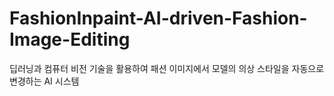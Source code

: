 # FashionInpaint-AI-driven-Fashion-Image-Editing
딥러닝과 컴퓨터 비전 기술을 활용하여 패션 이미지에서 모델의 의상 스타일을 자동으로 변경하는 AI 시스템

